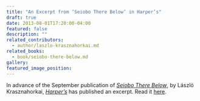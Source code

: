 ```yaml
---
title: "An Excerpt from ‘Seiobo There Below’ in Harper’s"
draft: true
date: 2013-08-01T17:20:00-04:00
featured: false
description: ""
related_contributors:
  - author/laszlo-krasznahorkai.md
related_books:
  - book/seiobo-there-below.md
gallery:
featured_image_position: 
---
```


In advance of the September publication of [_Seiobo There Below_](http://ndbooks.com/book/seiobo-there-below), by László Krasznahorkai, _[Harper’s](http://harpers.org/archive/2013/08/the-exiled-queen/)_ has published an excerpt. Read it [here](http://harpers.org/archive/2013/08/the-exiled-queen/). 


